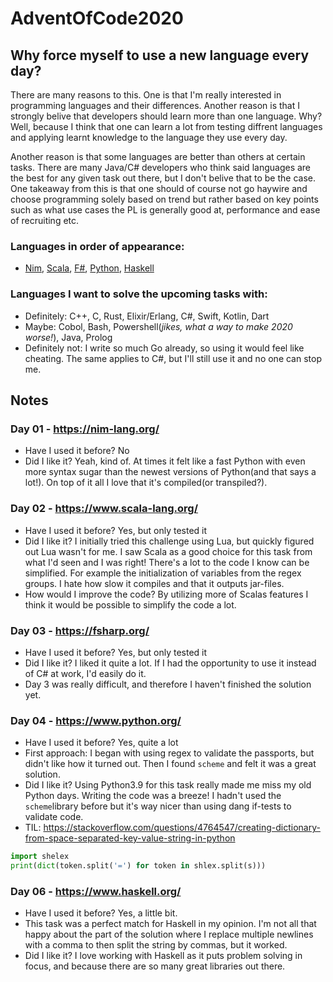 # AdventOfCode2020
## Why force myself to use a new language every day?
There are many reasons to this. One is that I'm really interested in programming languages and their differences. Another reason is that I strongly belive that developers should learn more than one language. Why? Well, because I think that one can learn a lot from testing diffrent languages and applying learnt knowledge to the language they use every day.

Another reason is that some languages are better than others at certain tasks. There are many Java/C# developers who think said languages are the best for any given task out there, but I don't belive that to be the case. One takeaway from this is that one should of course not go haywire and choose programming solely based on trend but rather based on key points such as what use cases the PL is generally good at, performance and ease of recruiting etc. 

### Languages in order of appearance:
- [Nim](https://nim-lang.org/), [Scala](https://www.scala-lang.org/), [F#](https://fsharp.org/), [Python](https://fsharp.org/), [Haskell](https://haskell.org)

### Languages I want to solve the upcoming tasks with:
- Definitely: C++, C, Rust, Elixir/Erlang, C#, Swift, Kotlin, Dart
- Maybe: Cobol, Bash, Powershell(*jikes, what a way to make 2020 worse!*), Java, Prolog
- Definitely not: I write so much Go already, so using it would feel like cheating. The same applies to C#, but I'll still use it and no one can stop me.

## Notes
### Day 01 - https://nim-lang.org/
* Have I used it before? No
* Did I like it? Yeah, kind of. At times it felt like a fast Python with even more syntax sugar than the newest versions of Python(and that says a lot!). On top of it all I love that it's compiled(or transpiled?).

### Day 02 - https://www.scala-lang.org/
* Have I used it before? Yes, but only tested it
* Did I like it? I initially tried this challenge using Lua, but quickly figured out Lua wasn't for me. I saw Scala as a good choice for this task from what I'd seen and I was right! There's a lot to the code I know can be simplified. For example the initialization of variables from the regex groups. I hate how slow it compiles and that it outputs jar-files.
* How would I improve the code? By utilizing more of Scalas features I think it would be possible to simplify the code a lot.

### Day 03 - https://fsharp.org/
* Have I used it before? Yes, but only tested it
* Did I like it? I liked it quite a lot. If I had the opportunity to use it instead of C# at work, I'd easily do it.
* Day 3 was really difficult, and therefore I haven't finished the solution yet.

### Day 04 - https://www.python.org/
* Have I used it before? Yes, quite a lot
* First approach: I began with using regex to validate the passports, but didn't like how it turned out. Then I found `scheme` and felt it was a great solution.
* Did I like it? Using Python3.9 for this task really made me miss my old Python days. Writing the code was a breeze! I hadn't used the `scheme`library before but it's way nicer than using dang if-tests to validate code.
* TIL: 
https://stackoverflow.com/questions/4764547/creating-dictionary-from-space-separated-key-value-string-in-python
```python
import shelex
print(dict(token.split('=') for token in shlex.split(s)))
```

### Day 06 - https://www.haskell.org/
* Have I used it before? Yes, a little bit.
* This task was a perfect match for Haskell in my opinion. I'm not all that happy about the part of the solution where I replace multiple newlines with a comma to then split the string by commas, but it worked.
* Did I like it? I love working with Haskell as it puts problem solving in focus, and because there are so many great libraries out there.
